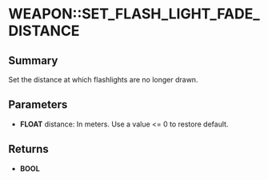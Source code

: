 # WEAPON::SET_FLASH_LIGHT_FADE_DISTANCE

## Summary
Set the distance at which flashlights are no longer drawn.

## Parameters
* **FLOAT** distance:
In meters.
Use a value <= 0 to restore default.

## Returns
* **BOOL**